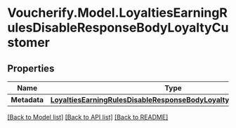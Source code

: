 # Voucherify.Model.LoyaltiesEarningRulesDisableResponseBodyLoyaltyCustomer

## Properties

Name | Type | Description | Notes
------------ | ------------- | ------------- | -------------
**Metadata** | [**LoyaltiesEarningRulesDisableResponseBodyLoyaltyCustomerMetadata**](LoyaltiesEarningRulesDisableResponseBodyLoyaltyCustomerMetadata.md) |  | [optional] 

[[Back to Model list]](../README.md#documentation-for-models) [[Back to API list]](../README.md#documentation-for-api-endpoints) [[Back to README]](../README.md)

